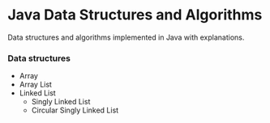 # Java Data Structures and Algorithms

Data structures and algorithms implemented in Java with explanations.

### Data structures
- Array
- Array List
- Linked List
  - Singly Linked List
  - Circular Singly Linked List
